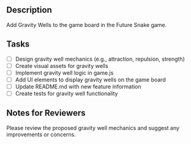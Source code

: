 ## Description

Add Gravity Wells to the game board in the Future Snake game.

## Tasks

- [ ] Design gravity well mechanics (e.g., attraction, repulsion, strength)
- [ ] Create visual assets for gravity wells
- [ ] Implement gravity well logic in game.js
- [ ] Add UI elements to display gravity wells on the game board
- [ ] Update README.md with new feature information
- [ ] Create tests for gravity well functionality

## Notes for Reviewers

Please review the proposed gravity well mechanics and suggest any improvements or concerns.

